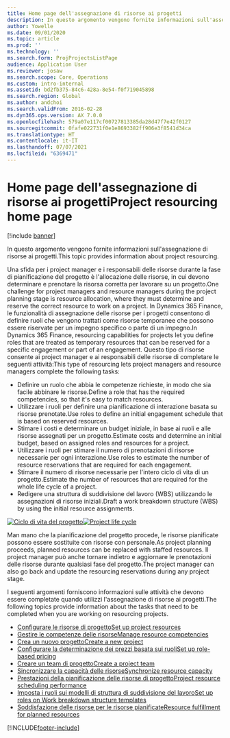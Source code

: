 ```yaml
---
title: Home page dell'assegnazione di risorse ai progetti
description: In questo argomento vengono fornite informazioni sull'assegnazione di risorse ai progetti.
author: Yowelle
ms.date: 09/01/2020
ms.topic: article
ms.prod: ''
ms.technology: ''
ms.search.form: ProjProjectsListPage
audience: Application User
ms.reviewer: josaw
ms.search.scope: Core, Operations
ms.custom: intro-internal
ms.assetid: bd2fb375-84c6-428a-8e54-f0f719045898
ms.search.region: Global
ms.author: andchoi
ms.search.validFrom: 2016-02-28
ms.dyn365.ops.version: AX 7.0.0
ms.openlocfilehash: 579a07e117cf00727813385da28d47f7e42f0127
ms.sourcegitcommit: 0fafe022731f0e1e8693382ff906e3f8541d34ca
ms.translationtype: HT
ms.contentlocale: it-IT
ms.lasthandoff: 07/07/2021
ms.locfileid: "6369471"
---
```

# <a name="project-resourcing-home-page"></a><span data-ttu-id="6d003-103">Home page dell'assegnazione di risorse ai progetti</span><span class="sxs-lookup"><span data-stu-id="6d003-103">Project resourcing home page</span></span>

[!include [banner](../includes/banner.md)]

<span data-ttu-id="6d003-104">In questo argomento vengono fornite informazioni sull'assegnazione di risorse ai progetti.</span><span class="sxs-lookup"><span data-stu-id="6d003-104">This topic provides information about project resourcing.</span></span>

<span data-ttu-id="6d003-105">Una sfida per i project manager e i responsabili delle risorse durante la fase di pianificazione del progetto è l'allocazione delle risorse, in cui devono determinare e prenotare la risorsa corretta per lavorare su un progetto.</span><span class="sxs-lookup"><span data-stu-id="6d003-105">One challenge for project managers and resource managers during the project planning stage is resource allocation, where they must determine and reserve the correct resource to work on a project.</span></span> <span data-ttu-id="6d003-106">In Dynamics 365 Finance, le funzionalità di assegnazione delle risorse per i progetti consentono di definire ruoli che vengono trattati come risorse temporanee che possono essere riservate per un impegno specifico o parte di un impegno.</span><span class="sxs-lookup"><span data-stu-id="6d003-106">In Dynamics 365 Finance, resourcing capabilities for projects let you define roles that are treated as temporary resources that can be reserved for a specific engagement or part of an engagement.</span></span> <span data-ttu-id="6d003-107">Questo tipo di risorse consente ai project manager e ai responsabili delle risorse di completare le seguenti attività:</span><span class="sxs-lookup"><span data-stu-id="6d003-107">This type of resourcing lets project managers and resource managers complete the following tasks:</span></span>

- <span data-ttu-id="6d003-108">Definire un ruolo che abbia le competenze richieste, in modo che sia facile abbinare le risorse.</span><span class="sxs-lookup"><span data-stu-id="6d003-108">Define a role that has the required competencies, so that it's easy to match resources.</span></span>
- <span data-ttu-id="6d003-109">Utilizzare i ruoli per definire una pianificazione di interazione basata su risorse prenotate.</span><span class="sxs-lookup"><span data-stu-id="6d003-109">Use roles to define an initial engagement schedule that is based on reserved resources.</span></span>
- <span data-ttu-id="6d003-110">Stimare i costi e determinare un budget iniziale, in base ai ruoli e alle risorse assegnati per un progetto.</span><span class="sxs-lookup"><span data-stu-id="6d003-110">Estimate costs and determine an initial budget, based on assigned roles and resources for a project.</span></span>
- <span data-ttu-id="6d003-111">Utilizzare i ruoli per stimare il numero di prenotazioni di risorse necessarie per ogni interazione.</span><span class="sxs-lookup"><span data-stu-id="6d003-111">Use roles to estimate the number of resource reservations that are required for each engagement.</span></span>
- <span data-ttu-id="6d003-112">Stimare il numero di risorse necessarie per l'intero ciclo di vita di un progetto.</span><span class="sxs-lookup"><span data-stu-id="6d003-112">Estimate the number of resources that are required for the whole life cycle of a project.</span></span>
- <span data-ttu-id="6d003-113">Redigere una struttura di suddivisione del lavoro (WBS) utilizzando le assegnazioni di risorse iniziali.</span><span class="sxs-lookup"><span data-stu-id="6d003-113">Draft a work breakdown structure (WBS) by using the initial resource assignments.</span></span>

<span data-ttu-id="6d003-114">[![Ciclo di vita del progetto](./media/projectresourcing02-1024x812.jpg)](./media/projectresourcing02.jpg)</span><span class="sxs-lookup"><span data-stu-id="6d003-114">[![Project life cycle](./media/projectresourcing02-1024x812.jpg)](./media/projectresourcing02.jpg)</span></span>

<span data-ttu-id="6d003-115">Man mano che la pianificazione del progetto procede, le risorse pianificate possono essere sostituite con risorse con personale.</span><span class="sxs-lookup"><span data-stu-id="6d003-115">As project planning proceeds, planned resources can be replaced with staffed resources.</span></span> <span data-ttu-id="6d003-116">Il project manager può anche tornare indietro e aggiornare le prenotazioni delle risorse durante qualsiasi fase del progetto.</span><span class="sxs-lookup"><span data-stu-id="6d003-116">The project manager can also go back and update the resourcing reservations during any project stage.</span></span>

<span data-ttu-id="6d003-117">I seguenti argomenti forniscono informazioni sulle attività che devono essere completate quando utilizzi l'assegnazione di risorse ai progetti.</span><span class="sxs-lookup"><span data-stu-id="6d003-117">The following topics provide information about the tasks that need to be completed when you are working on resourcing projects.</span></span>

- [<span data-ttu-id="6d003-118">Configurare le risorse di progetto</span><span class="sxs-lookup"><span data-stu-id="6d003-118">Set up project resources</span></span>](set-up-project-resources.md)
- [<span data-ttu-id="6d003-119">Gestire le competenze delle risorse</span><span class="sxs-lookup"><span data-stu-id="6d003-119">Manage resource competencies</span></span>](manage-resource-competencies.md)
- [<span data-ttu-id="6d003-120">Crea un nuovo progetto</span><span class="sxs-lookup"><span data-stu-id="6d003-120">Create a new project</span></span>](create-new-project.md)
- [<span data-ttu-id="6d003-121">Configurare la determinazione dei prezzi basata sui ruoli</span><span class="sxs-lookup"><span data-stu-id="6d003-121">Set up role-based pricing</span></span>](set-up-role-based-pricing.md)
- [<span data-ttu-id="6d003-122">Creare un team di progetto</span><span class="sxs-lookup"><span data-stu-id="6d003-122">Create a project team</span></span>](create-project-team.md)
- [<span data-ttu-id="6d003-123">Sincronizzare la capacità delle risorse</span><span class="sxs-lookup"><span data-stu-id="6d003-123">Synchronize resource capacity</span></span>](synchronize-resource-capacity.md)
- [<span data-ttu-id="6d003-124">Prestazioni della pianificazione delle risorse di progetto</span><span class="sxs-lookup"><span data-stu-id="6d003-124">Project resource scheduling performance</span></span>](project-scheduling-performance.md)
- [<span data-ttu-id="6d003-125">Imposta i ruoli sui modelli di struttura di suddivisione del lavoro</span><span class="sxs-lookup"><span data-stu-id="6d003-125">Set up roles on Work breakdown structure templates</span></span>](set-up-roles-wbs-template.md)
- [<span data-ttu-id="6d003-126">Soddisfazione delle risorse per le risorse pianificate</span><span class="sxs-lookup"><span data-stu-id="6d003-126">Resource fulfillment for planned resources</span></span>](resource-fulfillment-planned-resources.md)


[!INCLUDE[footer-include](../includes/footer-banner.md)]